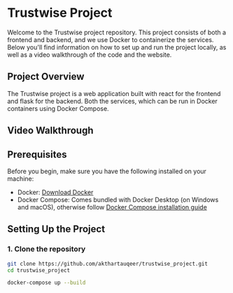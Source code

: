 # Trustwise Project

Welcome to the Trustwise project repository. This project consists of both a frontend and backend, and we use Docker to containerize the services. Below you'll find information on how to set up and run the project locally, as well as a video walkthrough of the code and the website.

## Project Overview

The Trustwise project is a web application built with react for the frontend and flask for the backend.  Both the services, which can be run in Docker containers using Docker Compose.

## Video Walkthrough



## Prerequisites

Before you begin, make sure you have the following installed on your machine:

- Docker: [Download Docker](https://www.docker.com/products/docker-desktop)
- Docker Compose: Comes bundled with Docker Desktop (on Windows and macOS), otherwise follow [Docker Compose installation guide](https://docs.docker.com/compose/install/)

## Setting Up the Project

### 1. Clone the repository

```bash
git clone https://github.com/akthartauqeer/trustwise_project.git
cd trustwise_project

docker-compose up --build

